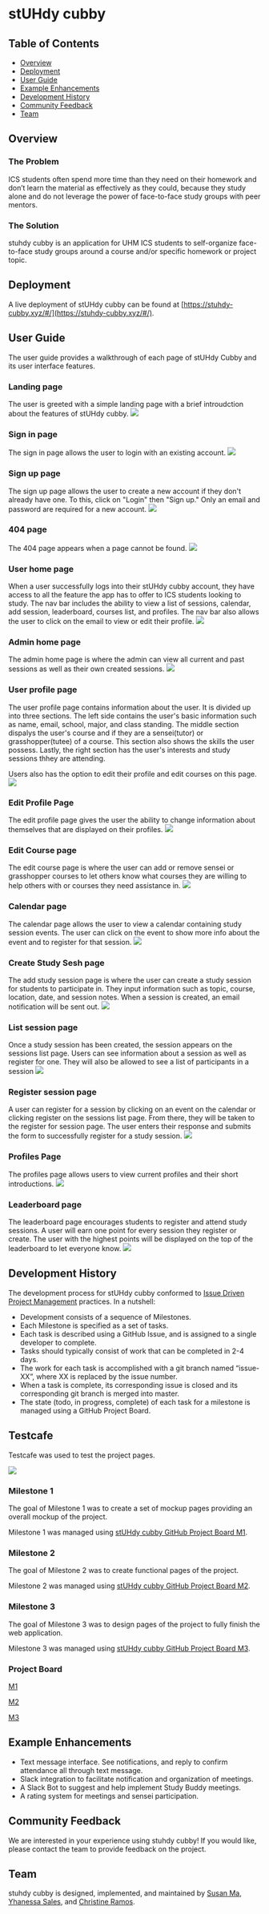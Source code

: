 # stUHdy cubby

## Table of Contents
* [Overview](#overview)
* [Deployment](#deployment)
* [User Guide](#user-guide)
* [Example Enhancements](#example-enhancements)
* [Development History](#development-history)
* [Community Feedback](#community-feedback)
* [Team](#team)

## Overview
### The Problem
ICS students often spend more time than they need on their homework and don’t learn the material as effectively as they could, because they study alone and do not leverage the power of face-to-face study groups with peer mentors.

### The Solution
stuhdy cubby is an application for UHM ICS students to self-organize face-to-face study groups around a course and/or specific homework or project topic.

## Deployment
A live deployment of stUHdy cubby can be found at [https://stuhdy-cubby.xyz/#/](https://stuhdy-cubby.xyz/#/).

## User Guide
The user guide provides a walkthrough of each page of stUHdy Cubby and its user interface features.
### Landing page
The user is greeted with a simple landing page with a brief introudction about the features of stUHdy cubby.
![](imgs/final_landing.png)

### Sign in page
The sign in page allows the user to login with an existing account.
![](imgs/livesignup.png)

### Sign up page
The sign up page allows the user to create a new account if they don't already have one. To this, click on "Login" then "Sign up." Only an email and password are required for a new account.
![](imgs/liveregister.png)

### 404 page
The 404 page appears when a page cannot be found.
![](imgs/final_404.png)

### User home page
When a user successfully logs into their stUHdy cubby account, they have access to all the feature the app has to offer to ICS students looking to study. The nav bar includes the ability to view a list of sessions, calendar, add session, leaderboard, courses list, and profiles. The nav bar also allows the user to click on the email to view or edit their profile.
![](imgs/final_homepage.png)

### Admin home page
The admin home page is where the admin can view all current and past sessions as well as their own created sessions.
![](imgs/final_admin.png)

### User profile page
The user profile page contains information about the user. It is divided up into three sections. The left side contains the user's basic information such as name, email, school, major, and class standing. The middle section dispalys the user's course and if they are a sensei(tutor) or grasshopper(tutee) of a course. This section also shows the skills the user possess. Lastly, the right section has the user's interests and study sessions thhey are attending. 

Users also has the option to edit their profile and edit courses on this page.
![](imgs/final_profile.png)

### Edit Profile Page
The edit profile page gives the user the ability to change information about themselves that are displayed on their profiles.
![](imgs/final_edit.png)

### Edit Course page
The edit course page is where the user can add or remove sensei or grasshopper courses to let others know what courses they are willing to help others with or courses they need assistance in.
![](imgs/final_editcourses.png)

### Calendar page
The calendar page allows the user to view a calendar containing study session events. The user can click on the event to show more info about the event and to register for that session.
![](imgs/final_calendar.png)

### Create Study Sesh page
The add study session page is where the user can create a study session for students to participate in. They input information such as topic, course, location, date, and session notes. When a session is created, an email notification will be sent out.
![](imgs/final_create.png)

### List session page
Once a study session has been created, the session appears on the sessions list page. Users can see information about a session as well as register for one. They will also be allowed to see a list of participants in a session
![](imgs/final_list.png)

### Register session page
A user can register for a session by clicking on an event on the calendar or clicking register on the sessions list page. From there, they will be taken to the register for session page. The user enters their response and submits the form to successfully register for a study session.
![](imgs/final_register.png)

### Profiles Page
The profiles page allows users to view current profiles and their short introductions.
![](imgs/final_profilespage.png)

### Leaderboard page
The leaderboard page encourages students to register and attend study sessions. A user will earn one point for every session they register or create. The user with the highest points will be displayed on the top of the leaderboard to let everyone know.
![](imgs/final_leaderboard.png)

## Development History
The development process for stUHdy cubby conformed to [Issue Driven Project Management](http://courses.ics.hawaii.edu/ics314s21/morea/project-management/reading-guidelines-idpm.html) practices. In a nutshell:

* Development consists of a sequence of Milestones.
* Each Milestone is specified as a set of tasks.
* Each task is described using a GitHub Issue, and is assigned to a single developer to complete.
* Tasks should typically consist of work that can be completed in 2-4 days.
* The work for each task is accomplished with a git branch named “issue-XX”, where XX is replaced by the issue number.
* When a task is complete, its corresponding issue is closed and its corresponding git branch is merged into master.
* The state (todo, in progress, complete) of each task for a milestone is managed using a GitHub Project Board.

## Testcafe
Testcafe was used to test the project pages.

![](imgs/livetestcafe.png)

### Milestone 1
The goal of Milestone 1 was to create a set of mockup pages providing an overall mockup of the project.

Milestone 1 was managed using [stUHdy cubby GitHub Project Board M1](https://github.com/stuhdy-cubby/stuhdy-cubby/projects/1).

### Milestone 2
The goal of Milestone 2 was to create functional pages of the project.

Milestone 2 was managed using [stUHdy cubby GitHub Project Board M2](https://github.com/stuhdy-cubby/stuhdy-cubby/projects/2).

### Milestone 3
The goal of Milestone 3 was to design pages of the project to fully finish the web application.

Milestone 3 was managed using [stUHdy cubby GitHub Project Board M3](https://github.com/stuhdy-cubby/stuhdy-cubby/projects/3).

### Project Board
[M1](https://github.com/stuhdy-cubby/stuhdy-cubby/projects/1)

[M2](https://github.com/stuhdy-cubby/stuhdy-cubby/projects/2)

[M3](https://github.com/stuhdy-cubby/stuhdy-cubby/projects/3)

## Example Enhancements
* Text message interface. See notifications, and reply to confirm attendance all through text message.
* Slack integration to facilitate notification and organization of meetings.
* A Slack Bot to suggest and help implement Study Buddy meetings.
* A rating system for meetings and sensei participation.

## Community Feedback
We are interested in your experience using stuhdy cubby! If you would like, please contact the team to provide feedback on the project.

## Team
stuhdy cubby is designed, implemented, and maintained by [Susan Ma](https://susankpma.github.io/), [Yhanessa Sales](https://yhanessaanne.github.io/), and [Christine Ramos](https://christinebramos.github.io/).
